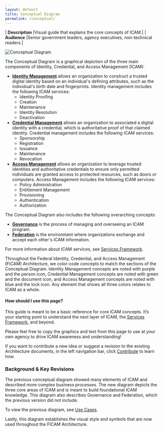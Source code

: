 ```yaml
---
layout: default
title: Conceptual Diagram
permalink: /conceptual/
---
```


| **Description** |Visual guide that explains the core concepts of ICAM.|
| **Audience** |Senior government leaders, agency executives, non-technical readers.|

![Conceptual Diagram]({{site.baseurl}}/img/ConceptualDiagram.png)

The Conceptual Diagram is a graphical depiction of the three main components of Identity, Credential, and Access Management (ICAM):  

* [**Identity Management**]({{site.baseurl}}/services/identity) allows an organization to construct a trusted digital identity based on an individual's defining attributes, such as the individual's birth date and fingerprints. Identity management includes the following ICAM services:
    * Identity Proofing
    * Creation
    * Maintenance
    * Identity Resolution
    * Deactivation
* [**Credential Management**]({{site.baseurl}}/services/credentials) allows an organization to associated a digital identity with a credential, which is authoritative proof of that claimed identity. Credential management includes the following ICAM services:
    * Sponsorship
    * Registration
    * Issuance
    * Maintenance
    * Revocation
* [**Access Management**]({{site.baseurl}}/services/access) allows an organization to leverage trusted identities and authoritative credentials to ensure only permitted individuals are granted access to protected resources, such as doors or computers. Access Management includes the following ICAM services:
    * Policy Administration
    * Entitlement Management
    * Provisioning
    * Authentication
    * Authorization
    
The Conceptual Diagram also includes the following overarching concepts:
* [**Governance**]({{site.baseurl}}/services/governance) is the process of managing and overseeing an ICAM program.
* [**Federation**]({{site.baseurl}}/services/federation) is the environment where organizations exchange and accept each other's ICAM information.

For more information about ICAM services, see [Services Framework]({{site.baseurl}}/services/).

Throughout the Federal Identity, Credential, and Access Management (FICAM) Architecture, we color-code concepts to match the sections of the Conceptual Diagram. Identity Management concepts are noted with purple and the person icon, Credential Management concepts are noted with green and the document icon, and Access Management concepts are noted with blue and the lock icon. Any element that shows all three colors relates to ICAM as a whole.

#### How should I use this page?
This guide is meant to be a basic reference for core ICAM concepts. It’s your starting point to understand the next layer of ICAM, the [Services Framework]({{site.baseurl}}/services/), and beyond.

Please feel free to copy the graphics and text from this page to use at your own agency to drive ICAM awareness and understanding!

If you want to contribute a new idea or suggest a revision to the existing Architecture documents, in the left navigation bar, click [Contribute]({{site.baseurl}}/contribute/) to learn how.

### Background & Key Revisions

The previous conceptual diagram showed many elements of ICAM and described more complex business processes. The new diagram depicts the three core areas of ICAM and is meant to build foundational ICAM knowledge. This diagram also describes Governance and Federation, which the previous version did not include.

To view the previous diagram, see [Use Cases]({{site.baseurl}}/usecases/).

Lastly, this diagram establishes the visual style and symbols that are now used throughout the FICAM Architecture.
